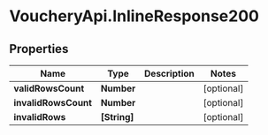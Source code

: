 # VoucheryApi.InlineResponse200

## Properties

Name | Type | Description | Notes
------------ | ------------- | ------------- | -------------
**validRowsCount** | **Number** |  | [optional] 
**invalidRowsCount** | **Number** |  | [optional] 
**invalidRows** | **[String]** |  | [optional] 


